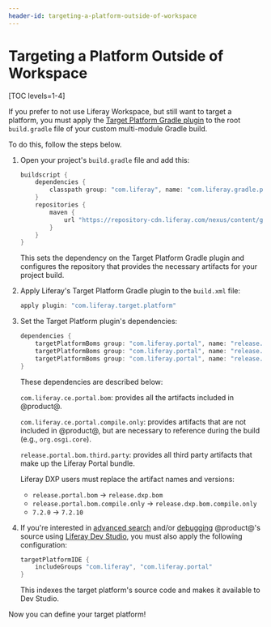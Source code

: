 ```yaml
---
header-id: targeting-a-platform-outside-of-workspace
---
```


# Targeting a Platform Outside of Workspace

[TOC levels=1-4]

If you prefer to not use Liferay Workspace, but still want to target a platform,
you must apply the 
[Target Platform Gradle plugin](/docs/7-2/reference/-/knowledge_base/r/target-platform-gradle-plugin)
to the root `build.gradle` file of your custom multi-module Gradle build.

To do this, follow the steps below.

1.  Open your project's `build.gradle` file and add this:

    ```groovy
    buildscript {
        dependencies {
            classpath group: "com.liferay", name: "com.liferay.gradle.plugins.target.platform", version: "2.0.0"
        }
        repositories {
            maven {
                url "https://repository-cdn.liferay.com/nexus/content/groups/public"
            }
        }
    }
    ```

    This sets the dependency on the Target Platform Gradle plugin and configures
    the repository that provides the necessary artifacts for your project build.

2.  Apply Liferay's Target Platform Gradle plugin to the `build.xml` file:

    ```groovy
    apply plugin: "com.liferay.target.platform"
    ```

3.  Set the Target Platform plugin's dependencies:

    ```groovy
    dependencies {
        targetPlatformBoms group: "com.liferay.portal", name: "release.portal.bom", version: "7.2.0"
        targetPlatformBoms group: "com.liferay.portal", name: "release.portal.bom.compile.only", version: "7.2.0"
        targetPlatformBoms group: "com.liferay.portal", name: "release.portal.bom.third.party", version: "7.2.0"
    }
    ```

    These dependencies are described below:

    `com.liferay.ce.portal.bom`: provides all the artifacts included in
    @product@.

    `com.liferay.ce.portal.compile.only`: provides artifacts that are not
    included in @product@, but are necessary to reference during the build
    (e.g., `org.osgi.core`).

    `release.portal.bom.third.party`: provides all third party artifacts that
    make up the Liferay Portal bundle.

    Liferay DXP users must replace the artifact names and versions:

    - `release.portal.bom` &rarr; `release.dxp.bom`
    - `release.portal.bom.compile.only` &rarr; `release.dxp.bom.compile.only`
    - `7.2.0` &rarr; `7.2.10`

4.  If you're interested in
[advanced search](/docs/7-2/reference/-/knowledge_base/r/searching-product-source-in-dev-studio)
and/or
[debugging](/docs/7-2/reference/-/knowledge_base/r/debugging-product-source-in-dev-studio)
@product@'s source using
[Liferay Dev Studio](/docs/7-2/reference/-/knowledge_base/r/liferay-dev-studio),
you must also apply the following configuration:

    ```groovy
    targetPlatformIDE {
        includeGroups "com.liferay", "com.liferay.portal"
    }
    ```

    This indexes the target platform's source code and makes it available to
    Dev Studio.

Now you can define your target platform!

